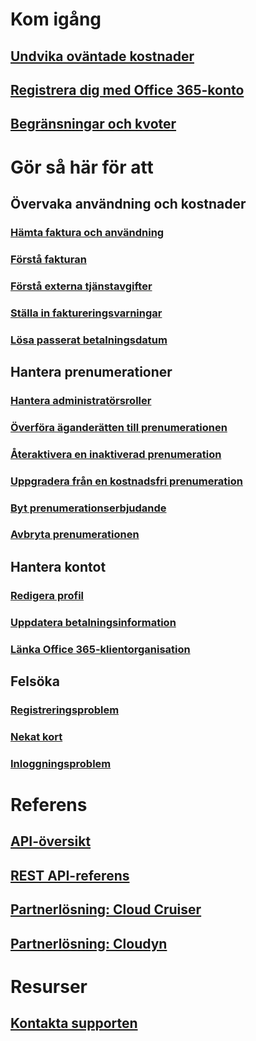 # Kom igång
## [Undvika oväntade kostnader](billing-getting-started.md)
## [Registrera dig med Office 365-konto](billing-use-existing-office-365-account-azure-subscription.md)
## [Begränsningar och kvoter](../azure-subscription-service-limits.md?toc=/azure/billing/TOC.json)
# Gör så här för att
## Övervaka användning och kostnader
### [Hämta faktura och användning](billing-download-azure-invoice-daily-usage-date.md)
### [Förstå fakturan](billing-understand-your-bill.md)
### [Förstå externa tjänstavgifter](billing-understand-your-azure-marketplace-charges.md)
### [Ställa in faktureringsvarningar](billing-set-up-alerts.md)
### [Lösa passerat betalningsdatum](billing-azure-subscription-past-due-balance.md)
## Hantera prenumerationer
### [Hantera administratörsroller](billing-add-change-azure-subscription-administrator.md)
### [Överföra äganderätten till prenumerationen](billing-subscription-transfer.md)
### [Återaktivera en inaktiverad prenumeration](billing-subscription-become-disable.md)
### [Uppgradera från en kostnadsfri prenumeration](billing-upgrade-azure-subscription.md)
### [Byt prenumerationserbjudande](billing-how-to-switch-azure-offer.md)
### [Avbryta prenumerationen](billing-how-to-cancel-azure-subscription.md)
## Hantera kontot
### [Redigera profil](billing-how-to-change-azure-account-profile.md)
### [Uppdatera betalningsinformation](billing-how-to-change-credit-card.md)
### [Länka Office 365-klientorganisation](billing-add-office-365-tenant-to-azure-subscription.md)
## Felsöka
### [Registreringsproblem](billing-troubleshoot-azure-sign-up-issues.md)
### [Nekat kort](billing-credit-card-fails-during-azure-sign-up.md)
### [Inloggningsproblem](billing-cannot-login-subscription.md)

# Referens
## [API-översikt](billing-usage-rate-card-overview.md)
## [REST API-referens](https://msdn.microsoft.com/en-us/library/azure/1ea5b323-54bb-423d-916f-190de96c6a3c)
## [Partnerlösning: Cloud Cruiser](billing-usage-rate-card-partner-solution-cloudcruiser.md)
## [Partnerlösning: Cloudyn](billing-usage-rate-card-partner-solution-cloudyn.md)

# Resurser
## [Kontakta supporten](../azure-supportability/how-to-create-azure-support-request.md)


<!--HONumber=Feb17_HO2-->


